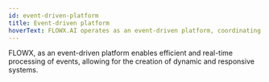 ```yaml
---
id: event-driven-platform
title: Event-driven platform
hoverText: FLOWX.AI operates as an event-driven platform, coordinating integrations and generating UI based on user actions.
---
```


FLOWX, as an event-driven platform enables efficient and real-time processing of events, allowing for the creation of dynamic and responsive systems.